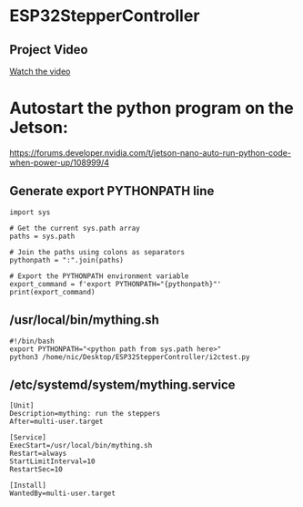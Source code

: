 ﻿# ESP32StepperController
## Project Video
[Watch the video](https://youtu.be/t80UnqdxAfQ)



# Autostart the python program on the Jetson:

https://forums.developer.nvidia.com/t/jetson-nano-auto-run-python-code-when-power-up/108999/4

## Generate export PYTHONPATH line
```
import sys

# Get the current sys.path array
paths = sys.path

# Join the paths using colons as separators
pythonpath = ":".join(paths)

# Export the PYTHONPATH environment variable
export_command = f'export PYTHONPATH="{pythonpath}"'
print(export_command)
```

## /usr/local/bin/mything.sh

```
#!/bin/bash
export PYTHONPATH="<python path from sys.path here>"
python3 /home/nic/Desktop/ESP32StepperController/i2ctest.py
```

## /etc/systemd/system/mything.service

```
[Unit]
Description=mything: run the steppers
After=multi-user.target

[Service]
ExecStart=/usr/local/bin/mything.sh
Restart=always
StartLimitInterval=10
RestartSec=10

[Install]
WantedBy=multi-user.target
```
